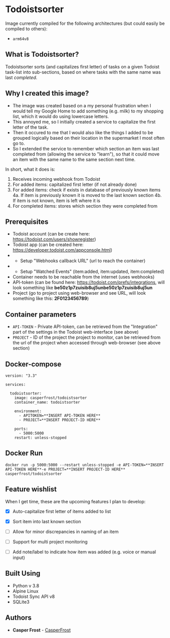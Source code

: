 Todoistsorter 
=========
Image currently compiled for the following architectures (but could easily be compiled to others):
* `arm64v8`


What is Todoistsorter?
-----------------
Todoistsorter sorts (and capitalizes first letter) of tasks on a given Todoist task-list into sub-sections, based on where tasks with the same name was last _completed_.


Why I created this image?
-----------
* The image was created based on a my personal frustration when I would tell my Google Home to add something (e.g. milk) to my shopping list, which it would do using lowercase letters.
* This annoyed me, so I initially created a service to capitalize the first letter of the task.
* Then it occured to me that I would also like the things I added to be grouped logically based on their location in the supermarket I most often go to.
* So I extended the service to remember which section an item was last completed from (allowing the service to "learn"), so that it could move an item with the same name to the same section next time.

In short, what it does is:
1. Receives incoming webhook from Todoist
2. For added items: capitalized first letter (if not already done)
4. For added items: check if exists in database of previously known items
4a. If item is previously known it is moved to the last known section
4b. If item is not known, item is left where it is
5. For completed items: stores which section they were completed from



Prerequisites
-------------
* Todoist account (can be create here: https://todoist.com/users/showregister)
* Todoist app  (can be created here: https://developer.todoist.com/appconsole.html)
* * Setup "Webhooks callback URL" (url to reach the container)
* * Setup "Watched Events" (item:added, item:updated, item:completed)
* Container needs to be reachable from the internet (uses webhooks)
* API-token (can be found here: https://todoist.com/prefs/integrations, will look something like **be50z1p7zuisib8uj5unbe50z1p7zuisib8uj5un**
* Project (go to project using web-browser and see URL, will look something like this: **2F0123456789**)


Container parameters
-----------------
* `API-TOKEN` - Private API-token, can be retrieved from the "Integration" part of the settings in the Todoist web-interface (see above)
* `PROJECT` - ID of the project the project to monitor, can be retrieved from the url of the project when accessed through web-browser (see above section)



Docker-compose
--------------
~~~
version: "3.3"

services:

  todoistsorter:
    image: casperfrost/todoistsorter
    container_name: todoistsorter
    
    environment:
      - APITOKEN=**INSERT API-TOKEN HERE**
      - PROJECT=**INSERT PROJECT-ID HERE**

    ports:
      - 5000:5000
    restart: unless-stopped
~~~


Docker Run
--------------
~~~
docker run -p 5000:5000 --restart unless-stopped -e API-TOKEN=**INSERT API-TOKEN HERE**-e PROJECT=**INSERT PROJECT-ID HERE** casperfrost/todoistsorter
~~~


Feature wishlist
-----------
When I get time, these are the upcoming features I plan to develop:
- [x] Auto-capitalize first letter of items added to list
- [x] Sort item into last known section
- [ ] Allow for minor discrepancies in naming of an item
- [ ] Support for multi project monitoring
- [ ] Add note/label to indicate how item was added (e.g. voice or manual input)


Built Using
--------------
* Python v 3.8
* Alpine Linux
* Todoist Sync API v8
* SQLite3

Authors
----------
* **Casper Frost** - [CasperFrost](https://github.com/casperfrost)
